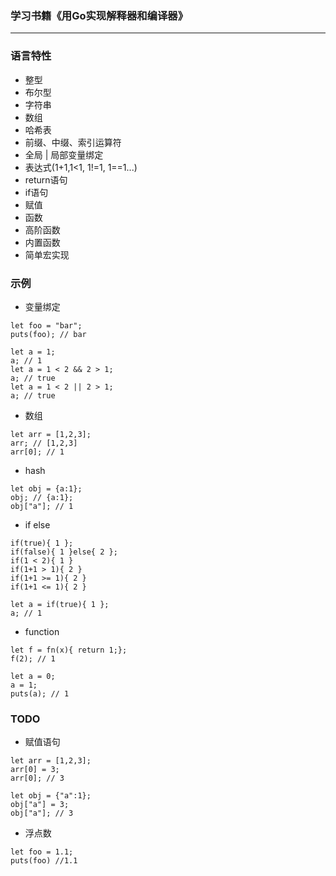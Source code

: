 ### 学习书籍《用Go实现解释器和编译器》
---
### 语言特性
- 整型
- 布尔型
- 字符串
- 数组
- 哈希表
- 前缀、中缀、索引运算符
- 全局 | 局部变量绑定
- 表达式(1+1,1<1, 1!=1, 1==1...)
- return语句
- if语句
- 赋值
- 函数
- 高阶函数
- 内置函数 
- 简单宏实现

### 示例
- 变量绑定
```
let foo = "bar";
puts(foo); // bar

let a = 1;
a; // 1
let a = 1 < 2 && 2 > 1;
a; // true
let a = 1 < 2 || 2 > 1;
a; // true
```
- 数组
```
let arr = [1,2,3];
arr; // [1,2,3]
arr[0]; // 1 
```
- hash
```
let obj = {a:1};
obj; // {a:1};
obj["a"]; // 1
```
- if else
```
if(true){ 1 };
if(false){ 1 }else{ 2 };
if(1 < 2){ 1 }
if(1+1 > 1){ 2 }
if(1+1 >= 1){ 2 }
if(1+1 <= 1){ 2 }

let a = if(true){ 1 };
a; // 1
```
- function
```
let f = fn(x){ return 1;};
f(2); // 1

let a = 0;
a = 1;
puts(a); // 1
```


### TODO
- 赋值语句
```
let arr = [1,2,3];
arr[0] = 3;
arr[0]; // 3

let obj = {"a":1};
obj["a"] = 3;
obj["a"]; // 3
```
- 浮点数
```
let foo = 1.1;
puts(foo) //1.1
```
